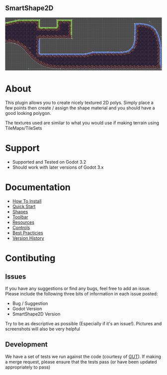 SmartShape2D
---
![Sample Image]( ./addons/rmsmartshape/documentation/imgs/sample.png )

# About
This plugin allows you to create nicely textured 2D polys.
Simply place a few points then create / assign the shape material and you should have a good looking polygon.

The textures used are similar to what you would use if making terrain using TileMaps/TileSets

# Support
- Supported and Tested on Godot 3.2
- Should work with later versions of Godot 3.x

# Documentation
- [How To Install]( ./addons/rmsmartshape/documentation/Install.md )
- [Quick Start]( ./addons/rmsmartshape/documentation/Quickstart.md )
- [Shapes]( ./addons/rmsmartshape/documentation/Shapes.md )
- [Toolbar]( ./addons/rmsmartshape/documentation/Toolbar.md )
- [Resources]( ./addons/rmsmartshape/documentation/Resources.md )
- [Controls]( ./addons/rmsmartshape/documentation/Controls.md )
- [Best Practicies]( ./addons/rmsmartshape/documentation/BestPraticies.md )
- [Version History]( ./addons/rmsmartshape/documentation/VersionHistory.md )

# Contibuting
## Issues
If you have any suggestions or find any bugs, feel free to add an issue.
Please include the following three bits of information in each issue posted:
- Bug / Suggestion
- Godot Version
- SmartShape2D Version

Try to be as descriptive as possible (Especially if it's an issue!).
Pictures and screenshots will also be very helpful

## Development
We have a set of tests we run against the code (courtesy of [GUT](https://github.com/bitwes/Gut)).
If making a merge request, please ensure that the tests pass (or have been updated appropriately to pass)
